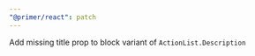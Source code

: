 ```yaml
---
"@primer/react": patch
---
```


Add missing title prop to block variant of `ActionList.Description`
